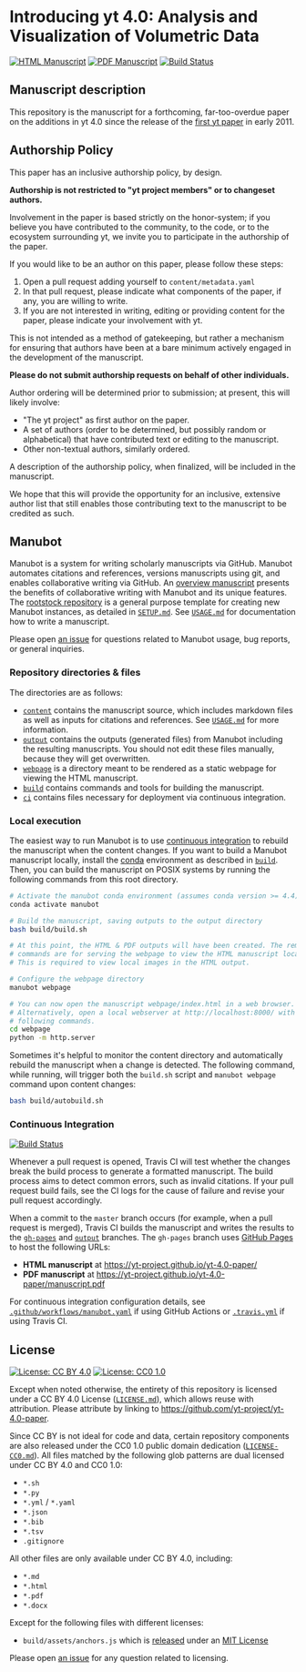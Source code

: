 # Introducing yt 4.0: Analysis and Visualization of Volumetric Data

[![HTML Manuscript](https://img.shields.io/badge/manuscript-HTML-blue.svg)](https://yt-project.github.io/yt-4.0-paper/)
[![PDF Manuscript](https://img.shields.io/badge/manuscript-PDF-blue.svg)](https://yt-project.github.io/yt-4.0-paper/manuscript.pdf)
[![Build Status](https://travis-ci.org/yt-project/yt-4.0-paper.svg?branch=master)](https://travis-ci.org/yt-project/yt-4.0-paper)

## Manuscript description

This repository is the manuscript for a forthcoming, far-too-overdue paper on
the additions in yt 4.0 since the release of the [first yt
paper](http://adsabs.harvard.edu/abs/2011ApJS..192....9T) in early 2011.

## Authorship Policy

This paper has an inclusive authorship policy, by design.  

**Authorship is not restricted to "yt project members" or to changeset
authors.** 

Involvement in the paper is based strictly on the honor-system; if you believe
you have contributed to the community, to the code, or to the ecosystem
surrounding yt, we invite you to participate in the authorship of the paper.

If you would like to be an author on this paper, please follow these steps:

 1. Open a pull request adding yourself to `content/metadata.yaml`
 2. In that pull request, please indicate what components of the paper, if any,
    you are willing to write.
 3. If you are not interested in writing, editing or providing content for the
    paper, please indicate your involvement with yt.

This is not intended as a method of gatekeeping, but rather a mechanism for
ensuring that authors have been at a bare minimum actively engaged in the
development of the manuscript.

**Please do not submit authorship requests on behalf of other individuals.**

Author ordering will be determined prior to submission; at present, this will
likely involve:

 * "The yt project" as first author on the paper.
 * A set of authors (order to be determined, but possibly random or
   alphabetical) that have contributed text or editing to the manuscript.
 * Other non-textual authors, similarly ordered.

A description of the authorship policy, when finalized, will be included in the
manuscript.

We hope that this will provide the opportunity for an inclusive, extensive
author list that still enables those contributing text to the manuscript to be
credited as such.

## Manubot

<!-- usage note: do not edit this section -->

Manubot is a system for writing scholarly manuscripts via GitHub.
Manubot automates citations and references, versions manuscripts using git, and enables collaborative writing via GitHub.
An [overview manuscript](https://greenelab.github.io/meta-review/ "Open collaborative writing with Manubot") presents the benefits of collaborative writing with Manubot and its unique features.
The [rootstock repository](https://git.io/fhQH1) is a general purpose template for creating new Manubot instances, as detailed in [`SETUP.md`](SETUP.md).
See [`USAGE.md`](USAGE.md) for documentation how to write a manuscript.

Please open [an issue](https://github.com/yt-project/yt-4.0-paper/issues) for questions related to Manubot usage, bug reports, or general inquiries.

### Repository directories & files

The directories are as follows:

+ [`content`](content) contains the manuscript source, which includes markdown files as well as inputs for citations and references.
  See [`USAGE.md`](USAGE.md) for more information.
+ [`output`](output) contains the outputs (generated files) from Manubot including the resulting manuscripts.
  You should not edit these files manually, because they will get overwritten.
+ [`webpage`](webpage) is a directory meant to be rendered as a static webpage for viewing the HTML manuscript.
+ [`build`](build) contains commands and tools for building the manuscript.
+ [`ci`](ci) contains files necessary for deployment via continuous integration.

### Local execution

The easiest way to run Manubot is to use [continuous integration](#continuous-integration) to rebuild the manuscript when the content changes.
If you want to build a Manubot manuscript locally, install the [conda](https://conda.io) environment as described in [`build`](build).
Then, you can build the manuscript on POSIX systems by running the following commands from this root directory.

```sh
# Activate the manubot conda environment (assumes conda version >= 4.4)
conda activate manubot

# Build the manuscript, saving outputs to the output directory
bash build/build.sh

# At this point, the HTML & PDF outputs will have been created. The remaining
# commands are for serving the webpage to view the HTML manuscript locally.
# This is required to view local images in the HTML output.

# Configure the webpage directory
manubot webpage

# You can now open the manuscript webpage/index.html in a web browser.
# Alternatively, open a local webserver at http://localhost:8000/ with the
# following commands.
cd webpage
python -m http.server
```

Sometimes it's helpful to monitor the content directory and automatically rebuild the manuscript when a change is detected.
The following command, while running, will trigger both the `build.sh` script and `manubot webpage` command upon content changes:

```sh
bash build/autobuild.sh
```

### Continuous Integration

[![Build Status](https://travis-ci.org/yt-project/yt-4.0-paper.svg?branch=master)](https://travis-ci.org/yt-project/yt-4.0-paper)

Whenever a pull request is opened, Travis CI will test whether the changes break the build process to generate a formatted manuscript.
The build process aims to detect common errors, such as invalid citations.
If your pull request build fails, see the CI logs for the cause of failure and revise your pull request accordingly.

When a commit to the `master` branch occurs (for example, when a pull request is merged), Travis CI builds the manuscript and writes the results to the [`gh-pages`](https://github.com/yt-project/yt-4.0-paper/tree/gh-pages) and [`output`](https://github.com/yt-project/yt-4.0-paper/tree/output) branches.
The `gh-pages` branch uses [GitHub Pages](https://pages.github.com/) to host the following URLs:

+ **HTML manuscript** at https://yt-project.github.io/yt-4.0-paper/
+ **PDF manuscript** at https://yt-project.github.io/yt-4.0-paper/manuscript.pdf

For continuous integration configuration details, see [`.github/workflows/manubot.yaml`](.github/workflows/manubot.yaml) if using GitHub Actions or [`.travis.yml`](.travis.yml) if using Travis CI.

## License

<!--
usage note: edit this section to change the license of your manuscript or source code changes to this repository.
We encourage users to openly license their manuscripts, which is the default as specified below.
-->

[![License: CC BY 4.0](https://img.shields.io/badge/License%20All-CC%20BY%204.0-lightgrey.svg)](http://creativecommons.org/licenses/by/4.0/)
[![License: CC0 1.0](https://img.shields.io/badge/License%20Parts-CC0%201.0-lightgrey.svg)](https://creativecommons.org/publicdomain/zero/1.0/)

Except when noted otherwise, the entirety of this repository is licensed under a CC BY 4.0 License ([`LICENSE.md`](LICENSE.md)), which allows reuse with attribution.
Please attribute by linking to https://github.com/yt-project/yt-4.0-paper.

Since CC BY is not ideal for code and data, certain repository components are also released under the CC0 1.0 public domain dedication ([`LICENSE-CC0.md`](LICENSE-CC0.md)).
All files matched by the following glob patterns are dual licensed under CC BY 4.0 and CC0 1.0:

+ `*.sh`
+ `*.py`
+ `*.yml` / `*.yaml`
+ `*.json`
+ `*.bib`
+ `*.tsv`
+ `.gitignore`

All other files are only available under CC BY 4.0, including:

+ `*.md`
+ `*.html`
+ `*.pdf`
+ `*.docx`

Except for the following files with different licenses:

+ `build/assets/anchors.js` which is [released](https://www.bryanbraun.com/anchorjs/) under an [MIT License](https://opensource.org/licenses/MIT)

Please open [an issue](https://github.com/yt-project/yt-4.0-paper/issues) for any question related to licensing.
